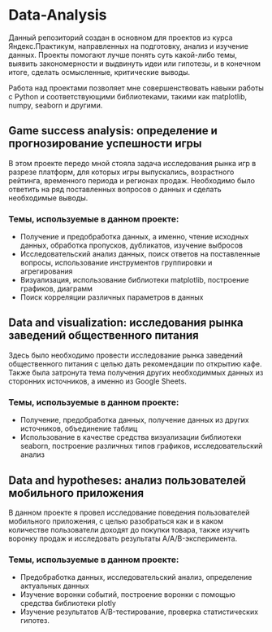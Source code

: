 # Data-Analysis 

Данный репозиторий создан в основном для проектов из курса Яндекс.Практикум, направленных на подготовку, анализ и изучение данных. Проекты помогают лучше понять суть какой-либо темы, выявить закономерности и выдвинуть идеи или гипотезы, и в конечном итоге, сделать осмысленные, критические выводы.  

Работа над проектами позволяет мне совершенствовать навыки работы с Python и соответствующими библиотеками, такими как matplotlib, numpy, seaborn и другими.  

## Game success analysis: определение и прогнозирование успешности игры

В этом проекте передо мной стояла задача исследования рынка игр в разрезе платформ, для которых игры выпускались, возрастного рейтинга, временного периода и регионах продаж. Необходимо было ответить на ряд поставленных вопросов о данных и сделать необходимые выводы.

 ### Темы, используемые в данном проекте:
 
  - Получение и предобработка данных, а именно, чтение исходных данных, обработка пропусков, дубликатов, изучение выбросов
  - Исследовательский анализ данных, поиск ответов на поставленные вопросы, использование инструментов группировки и агрегирования
  - Визуализация, использование библиотеки matplotlib, построение графиков, диаграмм
  - Поиск корреляции различных параметров в данных

## Data and visualization: исследования рынка заведений общественного питания

Здесь было необходимо провести исследование рынка заведений общественного питания с целью дать рекомендации по открытию кафе. Также была затронута тема получения других необходиммых данных из сторонних источников, а именно из Google Sheets.

 ### Темы, используемые в данном проекте:
 
  - Получение, предобработка данных, получение данных из других источников, объединение таблиц
  - Использование в качестве средства визуализации библиотеки seaborn, построение различных типов графиков, исследовательский анализ

## Data and hypotheses: анализ пользователей мобильного приложения

В данном проекте я провел исследование поведения пользователей мобильного приложения, с целью разобраться как и в каком количестве пользователи доходят до покупки товара, также изучить воронку продаж и исследовать результаты A/A/B-эксперимента.

### Темы, используемые в данном проекте:

 - Предобработка данных, исследовательский анализ, определение актуальных данных
 - Изучение воронки событий, построение воронки с помощью средства библиотеки plotly
 - Изучение результатов A/B-тестирование, проверка статистических гипотез.

